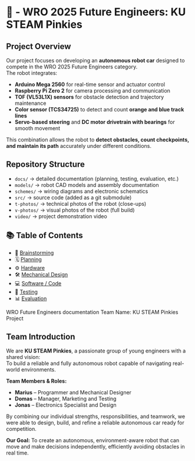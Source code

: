 # 🤖   - WRO 2025 Future Engineers: KU STEAM Pinkies

## Project Overview
Our project focuses on developing an **autonomous robot car** designed to compete in the WRO 2025 Future Engineers category.  
The robot integrates:
- **Arduino Mega 2560** for real-time sensor and actuator control  
- **Raspberry Pi Zero 2** for camera processing and communication  
- **TOF (VL53L1X) sensors** for obstacle detection and trajectory maintenance  
- **Color sensor (TCS34725)** to detect and count **orange and blue track lines**  
- **Servo-based steering** and **DC motor drivetrain with bearings** for smooth movement  

This combination allows the robot to **detect obstacles, count checkpoints, and maintain its path** accurately under different conditions.

## Repository Structure
- `docs/` → detailed documentation (planning, testing, evaluation, etc.)  
- `models/` → robot CAD models and assembly documentation  
- `schemes/` → wiring diagrams and electronic schematics  
- `src/` → source code (added as a git submodule)  
- `t-photos/` → technical photos of the robot (close-ups)  
- `v-photos/` → visual photos of the robot (full build)  
- `video/` → project demonstration video  


## 📚 Table of Contents
- 🧠 [Brainstorming](docs/brainstorming.md)  
- 🗓️ [Planning](docs/planning.md)  
- ⚙️ [Hardware](docs/hardware.md)  
- 🛠️ [Mechanical Design](docs/design.md)  
- 💻 [Software / Code](docs/code.md)  
- 🧪 [Testing](docs/testing.md)  
- 📊 [Evaluation](docs/evaluation.md)  


WRO Future Engineers documentation 
Team Name: KU STEAM Pinkies
Project   
## Team Introduction
We are **KU STEAM Pinkies**, a passionate group of young engineers with a shared vision:  
To build a reliable and fully autonomous robot capable of navigating real-world environments.

**Team Members & Roles:**
- **Marius** – Programmer and Mechanical Designer
- **Domas** – Manager, Marketing and Testing
- **Jonas** – Electronics Specialist and Design
  
By combining our individual strengths, responsibilities, and teamwork, we were able to design, build, and refine a reliable autonomous car ready for competition. 

**Our Goal:** 
 To create an autonomous, environment-aware robot that can move and make decisions independently, efficiently avoiding obstacles in real time.
 

